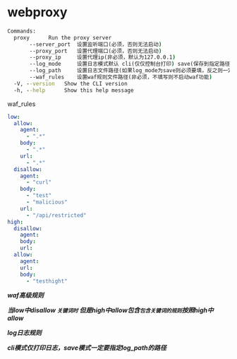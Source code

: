 # webproxy
```cmd
Commands:
  proxy      Run the proxy server
       --server_port  设置监听端口(必须，否则无法启动)
       --proxy_port   设置代理端口(必须，否则无法启动)
       --proxy_ip     设置代理ip(非必须，默认为127.0.0.1)
       --log_mode     设置日志模式默认 cli(仅仅控制台打印) save(保存到指定路径文件)
       --log_path     设置日志文件路径(如果log_mode为save则必须要填，反之则一定不要填写)
       --waf_rules    设置waf规则文件路径(非必须，不填写则不启动waf功能)
  -V, --version   Show the CLI version
  -h, --help      Show this help message
```

waf_rules

```yaml
low:
  allow:
    agent:
      - ".*"
    body:
      - ".*"
    url:
      - ".*"
  disallow:
    agent:
      - "curl"
    body:
      - "test"
      - "malicious"
    url:
      - "/api/restricted"
high:
  disallow:
    agent:
    body:
    url:
  allow:
    agent:
    url:
    body:
      - "testhight"
```

***waf高级规则***

***当low中disallow `关键词时` 但是high中allow包含`包含关键词的规则`按照high中allow***

***log日志规则***

***cli模式仅打印日志，save模式一定要指定log_path的路径***
